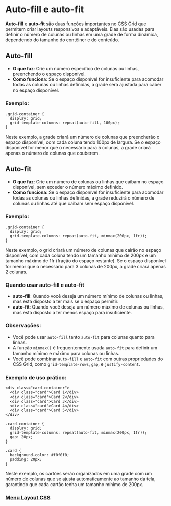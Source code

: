 # Auto-fill e auto-fit

**Auto-fill** e **auto-fit** são duas funções importantes no CSS Grid que permitem criar layouts responsivos e adaptáveis. Elas são usadas para definir o número de colunas ou linhas em uma grade de forma dinâmica, dependendo do tamanho do contêiner e do conteúdo.

## Auto-fill

- **O que faz**: Crie um número específico de colunas ou linhas, preenchendo o espaço disponível.
- **Como funcion**a: Se o espaço disponível for insuficiente para acomodar todas as colunas ou linhas definidas, a grade será ajustada para caber no espaço disponível.

### Exemplo:

```
.grid-container {
  display: grid;
  grid-template-columns: repeat(auto-fill, 100px);
}
```

Neste exemplo, a grade criará um número de colunas que preencherão o espaço disponível, com cada coluna tendo 100px de largura. Se o espaço disponível for menor que o necessário para 5 colunas, a grade criará apenas o número de colunas que couberem.

## Auto-fit

- **O que faz**: Crie um número de colunas ou linhas que caibam no espaço disponível, sem exceder o número máximo definido.
- **Como funciona**: Se o espaço disponível for insuficiente para acomodar todas as colunas ou linhas definidas, a grade reduzirá o número de colunas ou linhas até que caibam sem espaço disponível.

### Exemplo:

```
.grid-container {
  display: grid;
  grid-template-columns: repeat(auto-fit, minmax(200px, 1fr));
}
```

Neste exemplo, o grid criará um número de colunas que cairão no espaço disponível, com cada coluna tendo um tamanho mínimo de 200px e um tamanho máximo de 1fr (fração do espaço restante). Se o espaço disponível for menor que o necessário para 3 colunas de 200px, a grade criará apenas 2 colunas.

### Quando usar auto-fill e auto-fit

- **auto-fill**: Quando você deseja um número mínimo de colunas ou linhas, mas está disposto a ter mais se o espaço permitir.
- **auto-fit**: Quando você deseja um número máximo de colunas ou linhas, mas está disposto a ter menos espaço para insuficiente.

### Observações:

- Você pode usar `auto-fill` tanto `auto-fit` para colunas quanto para linhas.
- A função `minmax()` é frequentemente usada `auto-fit` para definir um tamanho mínimo e máximo para colunas ou linhas.
- Você pode combinar `auto-fill` e `auto-fit` com outras propriedades do CSS Grid, como `grid-template-rows`, `gap`, e `justify-content`.

### Exemplo de uso prático:

```
<div class="card-container">
  <div class="card">Card 1</div>
  <div class="card">Card 2</div>
  <div class="card">Card 3</div>
  <div class="card">Card 4</div>
  <div class="card">Card 5</div>
</div>
```
```
.card-container {
  display: grid;
  grid-template-columns: repeat(auto-fit, minmax(200px, 1fr));
  gap: 20px;
}

.card {
  background-color: #f0f0f0;
  padding: 20px;
}
```

Neste exemplo, os cartões serão organizados em uma grade com um número de colunas que se ajusta automaticamente ao tamanho da tela, garantindo que cada cartão tenha um tamanho mínimo de 200px.

### [Menu Layout CSS](menu-introducao.md)